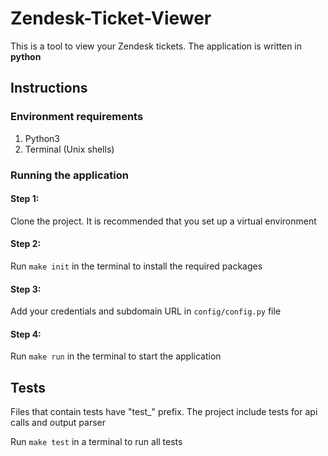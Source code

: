 
# Zendesk-Ticket-Viewer

This is a tool to view your Zendesk tickets. The application is written in **python**

## Instructions

### Environment requirements

1. Python3
2. Terminal (Unix shells)

### Running the application

#### Step 1:

Clone the project. It is recommended that you set up a virtual environment

#### Step 2:

Run `make init` in the terminal to install the required packages

#### Step 3:

Add your credentials and subdomain URL in `config/config.py` file

#### Step 4:

Run `make run` in the terminal to start the application 


## Tests

Files that contain tests have "test_" prefix. The project include tests for api calls and output parser

Run `make test` in a terminal to run all tests



